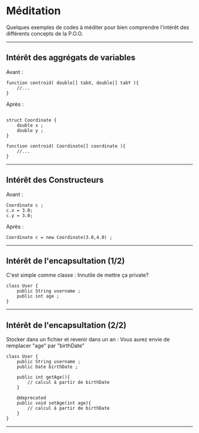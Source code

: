 # Méditation

Quelques exemples de codes à méditer pour bien comprendre l'intérêt 
des différents concepts de la P.O.O.

---

## Intérêt des aggrégats de variables

Avant :

```
function centroid( double[] tabX, double[] tabY ){
    //... 
}
```

Après :

```

struct Coordinate {
    double x ;
    double y ;
}

function centroid( Coordinate[] coordinate ){
    //... 
}
```

---

## Intérêt des Constructeurs

Avant :

```
Coordinate c ;
c.x = 3.0;
c.y = 3.0;
```

Après :

```
Coordinate c = new Coordinate(3.0,4.0) ;
```

---

## Intérêt de l'encapsultation (1/2)

C'est simple comme classe : Innutile de mettre ça private?

```
class User {
    public String username ;
    public int age ;
}
```

---

## Intérêt de l'encapsultation (2/2)

Stocker dans un fichier et revenir dans un an : Vous aurez envie 
de remplacer "age" par "birthDate"

```
class User {
    public String username ;
    public Date birthDate ;
    
    public int getAge(){
        // calcul à partir de birthDate
    }
    
    @deprecated
    public void setAge(int age){
        // calcul à partir de birthDate
    }
}
```

---




